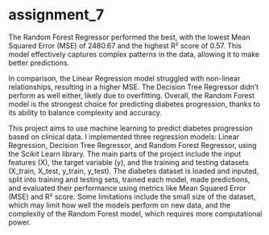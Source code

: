 # assignment_7
The Random Forest Regressor performed the best, with the lowest Mean Squared Error (MSE) of 2480.67 and the highest R² score of 0.57. This model effectively captures complex patterns in the data, allowing it to make better predictions.

In comparison, the Linear Regression model struggled with non-linear relationships, resulting in a higher MSE. The Decision Tree Regressor didn’t perform as well either, likely due to overfitting. Overall, the Random Forest model is the strongest choice for predicting diabetes progression, thanks to its ability to balance complexity and accuracy.

This project aims to use machine learning to predict diabetes progression based on clinical data. I implemented three regression models: Linear Regression, Decision Tree Regressor, and Random Forest Regressor, using the Scikit Learn library. The main parts of the project include the input features (X), the target variable (y), and the training and testing datasets (X_train, X_test, y_train, y_test). The diabetes dataset is loaded and inputed, split into training and testing sets, trained each model, made predictions, and evaluated their performance using metrics like Mean Squared Error (MSE) and R² score. Some limitations include the small size of the dataset, which may limit how well the models perform on new data, and the complexity of the Random Forest model, which requires more computational power.
